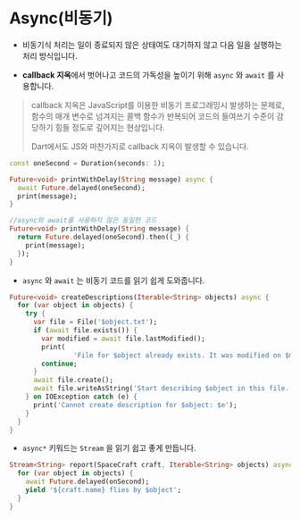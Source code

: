 # Async(비동기)

* 비동기식 처리는 일이 종료되지 않은 상태여도 대기하지 않고 다음 일을 실행하는 처리 방식입니다.

* **callback 지옥**에서 벗어나고 코드의 가독성을 높이기 위해 `async` 와 `await` 를 사용합니다.

> callback 지옥은 JavaScript를 이용한 비동기 프로그래밍시 발생하는 문제로, 함수의 매개 변수로 넘겨지는 콜백 함수가 반복되어 코드의 들여쓰기 수준이 감당하기 힘들 정도로 깊어지는 현상입니다.
>
> Dart에서도 JS와 마찬가지로 callback 지옥이 발생할 수 있습니다.

~~~dart
const oneSecond = Duration(seconds: 1);

Future<void> printWithDelay(String message) async {
  await Future.delayed(oneSecond);
  print(message);
}
~~~

~~~dart
//async와 await를 사용하지 않은 동일한 코드
Future<void> printWithDelay(String message) {
  return Future.delayed(oneSecond).then((_) {
    print(message);
  });
}
~~~

* `async` 와 `await` 는 비동기 코드를 읽기 쉽게 도와줍니다.

~~~dart
Future<void> createDescriptions(Iterable<String> objects) async {
  for (var object in objects) {
    try {
      var file = File('$object.txt');
      if (await file.exists()) {
        var modified = await file.lastModified();
       	print(
        		'File for $object already exists. It was modified on $modified.');
        continue;
      }
      await file.create();
      await file.writeAsString('Start describing $object in this file.');
    } on IOException catch (e) {
      print('Cannot create description for $object: $e');
    }
  }
}
~~~

* `async*` 키워드는 `Stream` 을 읽기 쉽고 좋게 만듭니다.

~~~dart
Stream<String> report(SpaceCraft craft, Iterable<String> objects) async* {
  for (var object in objects) {
    await Future.delayed(onSecond);
    yield '${craft.name} flies by $object';
  }
}
~~~

